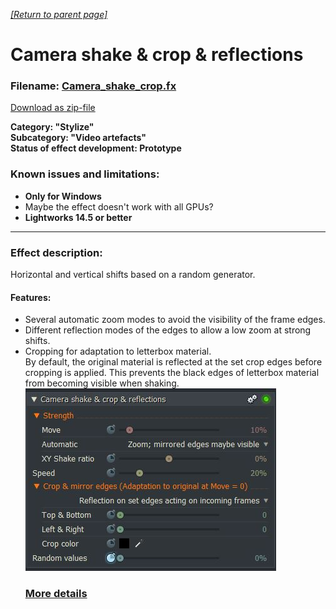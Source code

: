 *[[Return to parent page]](../README.md)*  

# Camera shake & crop & reflections

### Filename: <a href="Camera_shake_crop.fx" download>Camera_shake_crop.fx</a> 
[Download as zip-file](Camera_shake_crop.zip)

**Category: "Stylize"  
Subcategory: "Video artefacts"  
Status of effect development: Prototype**  

### Known issues and limitations:
- **Only for Windows**  
-  Maybe the effect doesn't work with all GPUs?
- **Lightworks 14.5 or better**  

--------------------------------------------------------------------------

### Effect description:
Horizontal and vertical shifts based on a random generator.  

#### Features:
- Several automatic zoom modes to avoid the visibility of the frame edges.  
- Different reflection modes of the edges to allow a low zoom at strong shifts.  
- Cropping for adaptation to letterbox material.  
  By default, the original material is reflected at the set crop edges before cropping is applied. 
  This prevents the black edges of letterbox material from becoming visible when shaking.  
  [![](img.JPG)](Details.md)  
  ### [More details](Details.md) 

